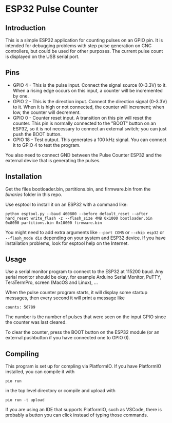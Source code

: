 # ESP32 Pulse Counter

## Introduction

This is a simple ESP32 application for counting pulses on an GPIO pin.  It is
intended for debugging problems with step pulse generation on CNC controllers,
but could be used for other purposes.  The current pulse count is displayed on the USB serial port.

## Pins

* GPIO 4 - This is the pulse input.  Connect the signal source (0-3.3V) to it.  When a rising edge occurs
on this input, a counter will be incremented by one.
* GPIO 2 - This is the direction input.  Connect the direction signal (0-3.3V) to it.  When it is high or not connected, the counter will increment; when low, the counter will decrement.
* GPIO 0 - Counter reset input.  A transition on this pin will reset the counter.  This pin is normally connected to the "BOOT" button on an ESP32, so it is not necessary to connect an external switch; you can just push the BOOT button.
* GPIO 18 - Test output.  This generates a 100 kHz signal.  You can connect it to GPIO 4 to test the program.

You also need to connect GND between the Pulse Counter ESP32 and the external device that is generating the pulses.

## Installation

Get the files bootloader.bin, partitions.bin, and firmware.bin from the *binaries* folder in this repo.

Use esptool to install it on an ESP32 with a command like:

```
python esptool.py --baud 460800 --before default_reset --after hard_reset write_flash -z --flash_size 4MB 0x1000 bootloader.bin 0x8000 partitions.bin 0x10000 firmware.bin
```

You might need to add extra arguments like `--port COM5` or `--chip esp32` or `--flash_mode dio` depending on your system and ESP32 device.  If you have installation problems, look for esptool help on the Internet.

## Usage

Use a serial monitor program to connect to the ESP32 at 115200 baud.  Any serial monitor should be okay, for example Arduino Serial Monitor, PuTTY, TeraTermPro, screen (MacOS and Linux), ...

When the pulse counter program starts, it will display some startup messages, then every second it will print a message like
```
counts: 56789
```
The number is the number of pulses that were seen on the input GPIO since the counter was last cleared.

To clear the counter, press the BOOT button on the ESP32 module (or an external pushbutton if you have connected one to GPIO 0).

## Compiling

This program is set up for compling via PlatformIO.  If you have PlatformIO installed, you can compile it with

```
pio run
```

in the top level directory or compile and upload with

```
pio run -t upload
```

If you are using an IDE that supports PlatformIO, such as VSCode, there is probably a button you can click instead of typing those commands.



